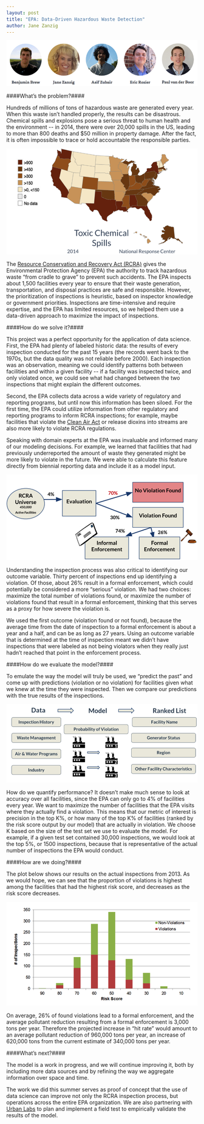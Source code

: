 ```yaml
---
layout: post
title: "EPA: Data-Driven Hazardous Waste Detection"
author: Jane Zanzig
---
```


<img src="/img/posts/epa-team.png">

####What’s the problem?####

Hundreds of millions of tons of hazardous waste are generated every year. When this waste isn’t handled properly, the results can be disastrous. Chemical spills and explosions pose a serious threat to human health and the environment -- in 2014, there were over 20,000 spills in the US, leading to more than 800 deaths and $50 million in property damage. After the fact, it is often impossible to trace or hold accountable the responsible parties.

<img src="/img/posts/epa-map.png">

The [Resource Conservation and Recovery Act (RCRA)](http://www2.epa.gov/rcra) gives the Environmental Protection Agency (EPA) the authority to track hazardous waste “from cradle to grave” to prevent such accidents. The EPA inspects about 1,500 facilities every year to ensure that their waste generation, transportation, and disposal practices are safe and responsible. However, the prioritization of inspections is heuristic, based on inspector knowledge or government priorities. Inspections are time-intensive and require expertise, and the EPA has limited resources, so we helped them use a data-driven approach to maximize the impact of inspections.

####How do we solve it?####

This project was a perfect opportunity for the application of data science. First, the EPA had plenty of labeled historic data: the results of every inspection conducted for the past 15 years (the records went back to the 1970s, but the data quality was not reliable before 2000). Each inspection was an observation, meaning we could identify patterns both between facilities and within a given facility -- if a facility was inspected twice, and only violated once, we could see what had changed between the two inspections that might explain the different outcomes. 

Second, the EPA collects data across a wide variety of regulatory and reporting programs, but until now this information has been siloed. For the first time, the EPA could utilize information from other regulatory and reporting programs to inform RCRA inspections; for example, maybe facilities that violate the [Clean Air Act](http://www2.epa.gov/clean-air-act-overview) or release dioxins into streams are also more likely to violate RCRA regulations.

Speaking with domain experts at the EPA was invaluable and informed many of our modeling decisions. For example, we learned that facilities that had previously underreported the amount of waste they generated might be more likely to violate in the future. We were able to calculate this feature directly from biennial reporting data and include it as a model input. 

<img src="/img/posts/epa-flow.png">

Understanding the inspection process was also critical to identifying our outcome variable. Thirty percent of inspections end up identifying a violation. Of those, about 26% result in a formal enforcement, which could potentially be considered a more “serious” violation. We had two choices: maximize the total number of violations found, or maximize the number of violations found that result in a formal enforcement, thinking that this serves as a proxy for how severe the violation is. 

We used the first outcome (violation found or not found), because the average time from the date of inspection to a formal enforcement is about a year and a half, and can be as long as 27 years. Using an outcome variable that is determined at the time of inspection meant we didn’t have inspections that were labeled as not being violators when they really just hadn’t reached that point in the enforcement process.

####How do we evaluate the model?####

To emulate the way the model will truly be used, we “predict the past” and come up with predictions (violation or no violation) for facilities given what we knew at the time they were inspected. Then we compare our predictions with the true results of the inspections.

<img src="/img/posts/epa-framework.png">

How do we quantify performance? It doesn’t make much sense to look at accuracy over all facilities, since the EPA can only go to 4% of facilities every year. We want to maximize the number of facilities that the EPA visits where they actually find a violation. This means that our metric of interest is precision in the top K%, or how many of the top K% of facilities (ranked by the risk score output by our model) that are actually in violation. We choose K based on the size of the test set we use to evaluate the model. For example, if a given test set contained 30,000 inspections, we would look at the top 5%, or 1500 inspections, because that is representative of the actual number of inspections the EPA would conduct. 

####How are we doing?####

The plot below shows our results on the actual inspections from 2013. As we would hope, we can see that the proportion of violations is highest among the facilities that had the highest risk score, and decreases as the risk score decreases. 

<img src="/img/posts/epa-results.png">

On average, 26% of found violations lead to a formal enforcement, and the average pollutant reduction resulting from a formal enforcement is 3,000 tons per year. Therefore the projected increase in “hit rate” would amount to an average pollutant reduction of 960,000 tons per year, an increase of 620,000 tons from the current estimate of 340,000 tons per year.

####What’s next?#### 

The model is a work in progress, and we will continue improving it, both by including more data sources and by refining the way we aggregate information over space and time. 

The work we did this summer serves as proof of concept that the use of data science can improve not only the RCRA inspection process, but operations across the entire EPA organization. We are also partnering with [Urban Labs](https://urbanlabs.uchicago.edu/) to plan and implement a field test to empirically validate the results of the model. 

